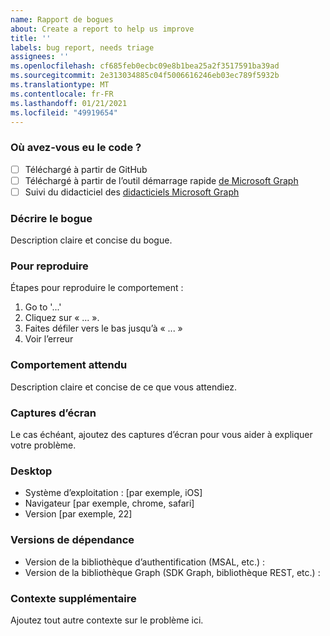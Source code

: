 ```yaml
---
name: Rapport de bogues
about: Create a report to help us improve
title: ''
labels: bug report, needs triage
assignees: ''
ms.openlocfilehash: cf685feb0ecbc09e8b1bea25a2f3517591ba39ad
ms.sourcegitcommit: 2e313034885c04f5006616246eb03ec789f5932b
ms.translationtype: MT
ms.contentlocale: fr-FR
ms.lasthandoff: 01/21/2021
ms.locfileid: "49919654"
---
```

### <a name="where-did-you-get-the-code"></a>Où avez-vous eu le code ?

- [ ] Téléchargé à partir de GitHub
- [ ] Téléchargé à partir de l’outil démarrage rapide [de Microsoft Graph](https://developer.microsoft.com/graph/quick-start)
- [ ] Suivi du didacticiel des [didacticiels Microsoft Graph](https://docs.microsoft.com/graph/tutorials)

### <a name="describe-the-bug"></a>Décrire le bogue

Description claire et concise du bogue.

### <a name="to-reproduce"></a>Pour reproduire

Étapes pour reproduire le comportement :

1. Go to '...'
1. Cliquez sur « ... ».
1. Faites défiler vers le bas jusqu’à « ... »
1. Voir l’erreur

### <a name="expected-behavior"></a>Comportement attendu

Description claire et concise de ce que vous attendiez.

### <a name="screenshots"></a>Captures d’écran

Le cas échéant, ajoutez des captures d’écran pour vous aider à expliquer votre problème.

### <a name="desktop"></a>Desktop

- Système d’exploitation : [par exemple, iOS]
- Navigateur [par exemple, chrome, safari]
- Version [par exemple, 22]

### <a name="dependency-versions"></a>Versions de dépendance

- Version de la bibliothèque d’authentification (MSAL, etc.) :
- Version de la bibliothèque Graph (SDK Graph, bibliothèque REST, etc.) :

### <a name="additional-context"></a>Contexte supplémentaire

Ajoutez tout autre contexte sur le problème ici.
